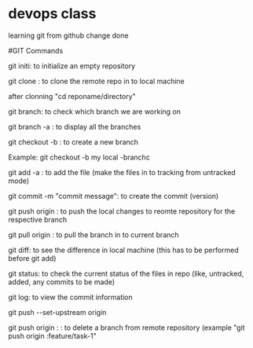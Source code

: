 # devops class 
learning git from github change done

#GIT Commands

git initi: to initialize an empty repository

git clone <repo url>: to clone the remote repo in to local machine

after clonning "cd reponame/directory"

git branch: to check which branch we are working on

git branch -a : to display all the branches

git checkout -b <branch name>: to create a new branch 

Example: git checkout -b my local -branchc

git add -a : to add the file (make the files in to tracking from untracked mode)

git commit -m "commit message": to create the commit (version)

git push origin <branch nae>: to push the local changes to reomte repository for the respective branch 

git pull origin <branch name>: to pull the branch in to current branch

git diff: to see the difference in local machine (this has to be performed before git add)

git status: to check the current status of the files in repo (like, untracked, added, any commits to be made)

git log: to view the commit information 

git push --set-upstream origin <branch name>

git push origin :<branch name> : to delete a branch from remote repository (example "git push origin :feature/task-1"
